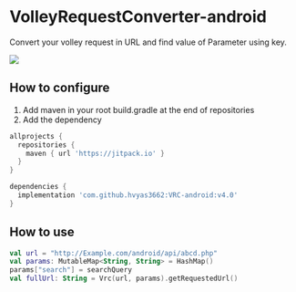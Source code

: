 # VolleyRequestConverter-android
Convert your volley request in URL and find value of Parameter using key.

[![](https://jitpack.io/v/hvyas3662/VRC-android.svg)](https://jitpack.io/#hvyas3662/VRC-android)

## How to configure

 1. Add maven in your root build.gradle at the end of repositories
 2. Add the dependency
```gradle
allprojects {
  repositories {
    maven { url 'https://jitpack.io' }
  }
}

dependencies {
  implementation 'com.github.hvyas3662:VRC-android:v4.0'
}
```

 ## How to use

 ```kotlin
val url = "http://Example.com/android/api/abcd.php"
val params: MutableMap<String, String> = HashMap()
params["search"] = searchQuery
val fullUrl: String = Vrc(url, params).getRequestedUrl()
```
